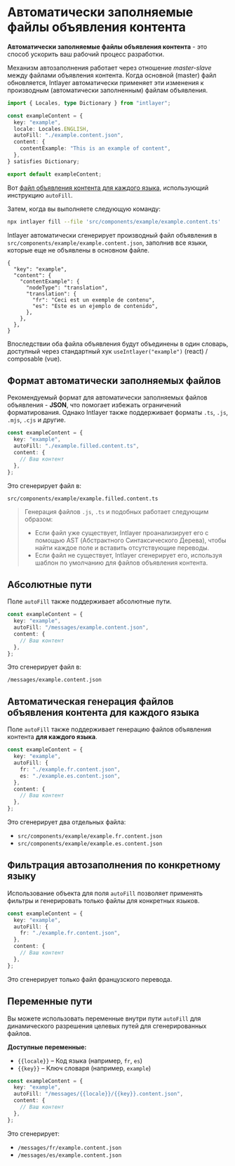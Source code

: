 # Автоматически заполняемые файлы объявления контента

**Автоматически заполняемые файлы объявления контента** - это способ ускорить ваш рабочий процесс разработки.

Механизм автозаполнения работает через отношение _master-slave_ между файлами объявления контента. Когда основной (master) файл обновляется, Intlayer автоматически применяет эти изменения к производным (автоматически заполненным) файлам объявления.

```ts fileName="src/components/example/example.content.ts"
import { Locales, type Dictionary } from "intlayer";

const exampleContent = {
  key: "example",
  locale: Locales.ENGLISH,
  autoFill: "./example.content.json",
  content: {
    contentExample: "This is an example of content",
  },
} satisfies Dictionary;

export default exampleContent;
```

Вот [файл объявления контента для каждого языка](https://github.com/aymericzip/intlayer/blob/main/docs/ru/per_locale_file.md), использующий инструкцию `autoFill`.

Затем, когда вы выполняете следующую команду:

```bash
npx intlayer fill --file 'src/components/example/example.content.ts'
```

Intlayer автоматически сгенерирует производный файл объявления в `src/components/example/example.content.json`, заполнив все языки, которые еще не объявлены в основном файле.

```json5 fileName="src/components/example/example.content.json"
{
  "key": "example",
  "content": {
    "contentExample": {
      "nodeType": "translation",
      "translation": {
        "fr": "Ceci est un exemple de contenu",
        "es": "Este es un ejemplo de contenido",
      },
    },
  },
}
```

Впоследствии оба файла объявления будут объединены в один словарь, доступный через стандартный хук `useIntlayer("example")` (react) / composable (vue).

## Формат автоматически заполняемых файлов

Рекомендуемый формат для автоматически заполняемых файлов объявления - **JSON**, что помогает избежать ограничений форматирования. Однако Intlayer также поддерживает форматы `.ts`, `.js`, `.mjs`, `.cjs` и другие.

```ts fileName="src/components/example/example.content.ts"
const exampleContent = {
  key: "example",
  autoFill: "./example.filled.content.ts",
  content: {
    // Ваш контент
  },
};
```

Это сгенерирует файл в:

```
src/components/example/example.filled.content.ts
```

> Генерация файлов `.js`, `.ts` и подобных работает следующим образом:
>
> - Если файл уже существует, Intlayer проанализирует его с помощью AST (Абстрактного Синтаксического Дерева), чтобы найти каждое поле и вставить отсутствующие переводы.
> - Если файл не существует, Intlayer сгенерирует его, используя шаблон по умолчанию для файлов объявления контента.

## Абсолютные пути

Поле `autoFill` также поддерживает абсолютные пути.

```ts fileName="src/components/example/example.content.ts"
const exampleContent = {
  key: "example",
  autoFill: "/messages/example.content.json",
  content: {
    // Ваш контент
  },
};
```

Это сгенерирует файл в:

```
/messages/example.content.json
```

## Автоматическая генерация файлов объявления контента для каждого языка

Поле `autoFill` также поддерживает генерацию файлов объявления контента **для каждого языка**.

```ts fileName="src/components/example/example.content.ts"
const exampleContent = {
  key: "example",
  autoFill: {
    fr: "./example.fr.content.json",
    es: "./example.es.content.json",
  },
  content: {
    // Ваш контент
  },
};
```

Это сгенерирует два отдельных файла:

- `src/components/example/example.fr.content.json`
- `src/components/example/example.es.content.json`

## Фильтрация автозаполнения по конкретному языку

Использование объекта для поля `autoFill` позволяет применять фильтры и генерировать только файлы для конкретных языков.

```ts fileName="src/components/example/example.content.ts"
const exampleContent = {
  key: "example",
  autoFill: {
    fr: "./example.fr.content.json",
  },
  content: {
    // Ваш контент
  },
};
```

Это сгенерирует только файл французского перевода.

## Переменные пути

Вы можете использовать переменные внутри пути `autoFill` для динамического разрешения целевых путей для сгенерированных файлов.

**Доступные переменные:**

- `{{locale}}` – Код языка (например, `fr`, `es`)
- `{{key}}` – Ключ словаря (например, `example`)

```ts fileName="src/components/example/example.content.ts"
const exampleContent = {
  key: "example",
  autoFill: "/messages/{{locale}}/{{key}}.content.json",
  content: {
    // Ваш контент
  },
};
```

Это сгенерирует:

- `/messages/fr/example.content.json`
- `/messages/es/example.content.json`
